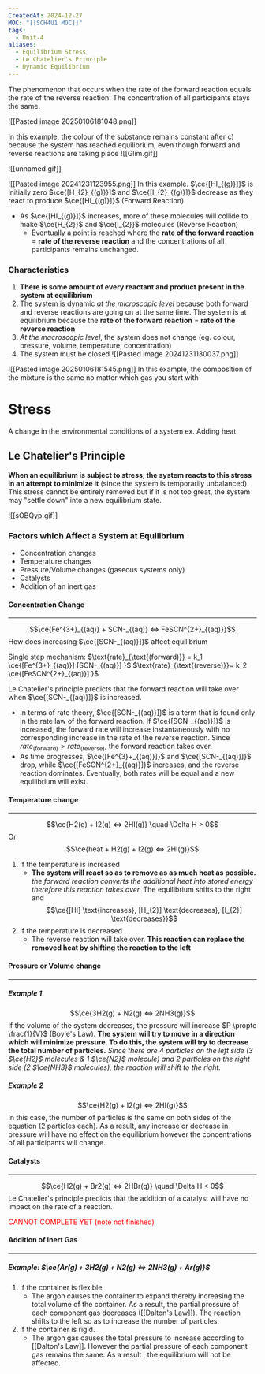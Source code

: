 ```yaml
---
CreatedAt: 2024-12-27
MOC: "[[SCH4U1 MOC]]"
tags:
  - Unit-4
aliases:
  - Equilibrium Stress
  - Le Chatelier's Principle
  - Dynamic Equilibrium
---
```

The phenomenon that occurs when the rate of the forward reaction equals the rate of the reverse reaction. The concentration of all participants stays the same.

![[Pasted image 20250106181048.png]]

In this example, the colour of the substance remains constant after c) because the system has reached equilibrium, even though forward and reverse reactions are taking place
![[Glim.gif]]

![[unnamed.gif]]

![[Pasted image 20241231123955.png]]
In this example. $\ce{[HI_{(g)}]}$ is initially zero
$\ce{[H_{2}_{(g)}}]$ and $\ce{[I_{2}_{(g)}]}$ decrease as they react to produce $\ce{[HI_{(g)}]}$ (Forward Reaction)
- As $\ce{[HI_{(g)}]}$ increases, more of these molecules will collide to make $\ce{H_{2}}$ and $\ce{I_{2}}$ molecules (Reverse Reaction)
	- Eventually a point is reached where the **rate of the forward reaction** = **rate of the reverse reaction** and the concentrations of all participants remains unchanged.

### Characteristics 
1. **There is some amount of every reactant and product present in the system at equilibrium**
2. The system is dynamic *at the microscopic level* because both forward and reverse reactions are going on at the same time. The system is at equilibrium because the 
   **rate of the forward reaction** = **rate of the reverse reaction**
3. *At the macroscopic level*, the system does not change (eg. colour, pressure, volume, temperature, concentration)
4. The system must be closed
![[Pasted image 20241231130037.png]]


![[Pasted image 20250106181545.png]]
In this example, the composition of the mixture is the same no matter which gas you start with
# Stress
A change in the environmental conditions of a system ex. Adding heat
## Le Chatelier's Principle
**When an equilibrium is subject to stress, the system reacts to this stress in an attempt to minimize it** (since the system is temporarily unbalanced). This stress cannot be entirely removed but if it is not too great, the system may "settle down" into a new equilibrium state.

![[sOBQyp.gif]]

### Factors which Affect a System at Equilibrium
- Concentration changes
- Temperature changes
- Pressure/Volume changes (gaseous systems only)
- Catalysts
- Addition of an inert gas

#### Concentration Change
___
$$\ce{Fe^{3+}_{(aq)} + SCN-_{(aq)} <=> FeSCN^{2+}_{(aq)}}$$
How does increasing $\ce{[SCN-_{(aq)}]}$ affect equilibrium

Single step mechanism:
$\text{rate}_{\text{(forward)}} = k_1 \ce{[Fe^{3+}_{(aq)}] [SCN-_{(aq)}] }$
$\text{rate}_{\text{(reverse)}}= k_2 \ce{[FeSCN^{2+}_{(aq)}] }$

Le Chatelier's principle predicts that the forward reaction will take over when $\ce{[SCN-_{(aq)}]}$ is increased. 
- In terms of rate theory, $\ce{[SCN-_{(aq)}]}$ is a term that is found only in the rate law of the forward reaction. If $\ce{[SCN-_{(aq)}]}$ is increased, the forward rate will increase instantaneously with no corresponding increase in the rate of the reverse reaction. Since $rate_{\text{(forward)}} > rate_{\text{(reverse)}}$, the forward reaction takes over.
- As time progresses, $\ce{[Fe^{3}+_{(aq)}]}$ and $\ce{[SCN-_{(aq)}]}$ drop, while $\ce{[FeSCN^{2+}_{(aq)}]}$  increases, and the reverse reaction dominates. Eventually, both rates will be equal and a new equilibrium will exist.
#### Temperature change
___
$$\ce{H2(g) + I2(g) <=> 2HI(g)} \quad \Delta H > 0$$
Or
$$\ce{heat + H2(g) + I2(g) <=> 2HI(g)}$$
1. If the temperature is increased
	- **The system will react so as to remove as as much heat as possible.** *the forward reaction converts the additional heat into stored energy therefore this reaction takes over.* The equilibrium shifts to the right and $$\ce{[HI] \text{increases}, [H_{2}] \text{decreases}, [I_{2}] \text{decreases}}$$
2. If the temperature is decreased
	- The reverse reaction will take over. **This reaction can replace the removed heat by shifting the reaction to the left**

#### Pressure or Volume change
___
##### Example 1
$$\ce{3H2(g) + N2(g) <=> 2NH3(g)}$$
If the volume of the system decreases, the pressure will increase $P \propto  \frac{1}{V}$ (Boyle's Law). **The system will try to move in a direction which will minimize pressure. To do this, the system will try to decrease the total number of particles.** *Since there are 4 particles on the left side (3 $\ce{H2}$ molecules & 1 $\ce{N2}$ molecule) and 2 particles on the right side (2 $\ce{NH3}$ molecules), the reaction will shift to the right.*
##### Example 2
$$\ce{H2(g) + I2(g) <=> 2HI(g)}$$
In this case, the number of particles is the same on both sides of the equation (2 particles each). As a result, any increase or decrease in pressure will have no effect on the equilibrium however the concentrations of all participants will change.
#### Catalysts
___
$$\ce{H2(g) + Br2(g) <=> 2HBr(g)} \quad \Delta H < 0$$
Le Chatelier's principle predicts that the addition of a catalyst will have no impact on the rate of a reaction.

<p style="color: red;">CANNOT COMPLETE YET (note not finished)</p>

#### Addition of Inert Gas
___

##### Example: $\ce{Ar(g) + 3H2(g) + N2(g) <=> 2NH3(g) + Ar(g)}$

1. If the container is flexible
	- The argon causes the container to expand thereby increasing the total volume of the container. As a result, the partial pressure of each component gas decreases ([[Dalton's Law]]). The reaction shifts to the left so as to increase the number of particles.
3. If the container is rigid.
	- The argon gas causes the total pressure to increase according to [[Dalton's Law]]. However the partial pressure of each component gas remains the same. As a result , the equilibrium will not be affected.